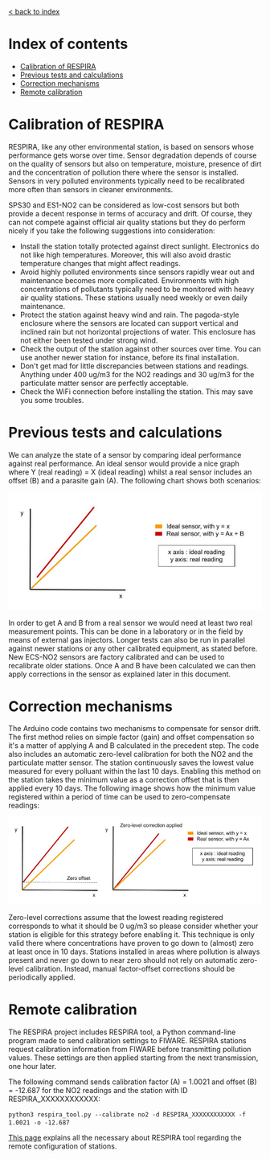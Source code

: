[< back to index](../../README.md)

# Index of contents

- [Calibration of RESPIRA](#calibration-of-respira)
- [Previous tests and calculations](#previous-tests-and-calculations)
- [Correction mechanisms](#correction-mechanisms)
- [Remote calibration](#remote-calibration)

# Calibration of RESPIRA

RESPIRA, like any other environmental station, is based on sensors whose performance gets worse over time. Sensor degradation depends of course on the quality of sensors but also on temperature, moisture, presence of dirt and the concentration of pollution there where the sensor is installed. Sensors in very polluted environments typically need to be recalibrated more often than sensors in cleaner environments.

SPS30 and ES1-NO2 can be considered as low-cost sensors but both provide a decent response in terms of accuracy and drift. Of course, they can not compete against official air quality stations but they do perform nicely if you take the following suggestions into consideration:

- Install the station totally protected against direct sunlight. Electronics do not like high temperatures. Moreover, this will also avoid drastic temperature changes that might affect readings.
- Avoid highly polluted environments since sensors rapidly wear out and maintenance becomes more complicated. Environments with high concentrations of pollutants typically need to be monitored with heavy air quality stations. These stations usually need weekly or even daily maintenance.
- Protect the station against heavy wind and rain. The pagoda-style enclosure where the sensors are located can support vertical and inclined rain but not horizontal projections of water. This enclosure has not either been tested under strong wind.
- Check the output of the station against other sources over time. You can use another newer station for instance, before its final installation.
- Don't get mad for little discrepancies between stations and readings. Anything under 400 ug/m3 for the NO2 readings and 30 ug/m3 for the particulate matter sensor are perfectly acceptable.
- Check the WiFi connection before installing the station. This may save you some troubles.

# Previous tests and calculations

We can analyze the state of a sensor by comparing ideal performance against real performance. An ideal sensor would provide a nice graph where Y (real reading) = X (ideal reading) whilst a real sensor includes an offset (B) and a parasite gain (A). The following chart shows both scenarios:

<p align="center">
<img src="../img/calibration_chart_01.jpg">
</p>

In order to get A and B from a real sensor we would need at least two real measurement points. This can be done in a laboratory or in the field by means of external gas injectors. Longer tests can also be run in parallel against newer stations or any other calibrated equipment, as stated before. New ECS-NO2 sensors are factory calibrated and can be used to recalibrate older stations. Once A and B have been calculated we can then apply corrections in the sensor as explained later in this document.

# Correction mechanisms

The Arduino code contains two mechanisms to compensate for sensor drift. The first method relies on simple factor (gain) and offset compensation so it's a matter of applying A and B calculated in the precedent step. The code also includes an automatic zero-level calibration for both the NO2 and the particulate matter sensor. The station continuously saves the lowest value measured for every polluant within the last 10 days. Enabling this method on the station takes the minimum value as a correction offset that is then applied every 10 days. The following image shows how the minimum value registered within a period of time can be used to zero-compensate readings:

<p align="center">
<img src="../img/calibration_chart_02.jpg">
</p>

Zero-level corrections assume that the lowest reading registered corresponds to what it should be 0 ug/m3 so please consider whether your station is eligible for this strategy before enabling it. This technique is only valid there where concentrations have proven to go down to (almost) zero at least once in 10 days. Stations installed in areas where pollution is always present and never go down to near zero should not rely on automatic zero-level calibration. Instead, manual factor-offset corrections should be periodically applied.

# Remote calibration

The RESPIRA project includes RESPIRA tool, a Python command-line program made to send calibration settings to FIWARE. RESPIRA stations request calibration information from FIWARE before transmitting pollution values. These settings are then applied starting from the next transmission, one hour later.

The following command sends calibration factor (A) = 1.0021 and offset (B) = -12.687 for the NO2 readings and the station with ID RESPIRA_XXXXXXXXXXXX:

```
python3 respira_tool.py --calibrate no2 -d RESPIRA_XXXXXXXXXXXX -f 1.0021 -o -12.687
```

[This page](RESPIRA_TOOL.md) explains all the necessary about RESPIRA tool regarding the remote configuration of stations.


